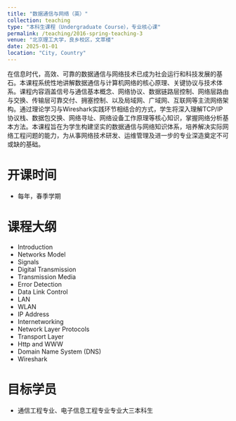```yaml
---
title: "数据通信与网络（英）"
collection: teaching
type: "本科生课程（Undergraduate Course），专业核心课"
permalink: /teaching/2016-spring-teaching-3
venue: "北京理工大学，良乡校区，文萃楼"
date: 2025-01-01
location: "City, Country"
---
```


在信息时代，高效、可靠的数据通信与网络技术已成为社会运行和科技发展的基石。本课程系统性地讲解数据通信与计算机网络的核心原理、关键协议与技术体系。课程内容涵盖信号与通信基本概念、网络协议、数据链路层控制、网络层路由与交换、传输层可靠交付、拥塞控制、以及局域网、广域网、互联网等主流网络架构。通过理论学习与Wireshark实践环节相结合的方式，学生将深入理解TCP/IP协议栈、数据包交换、网络寻址、网络设备工作原理等核心知识，掌握网络分析基本方法。本课程旨在为学生构建坚实的数据通信与网络知识体系，培养解决实际网络工程问题的能力，为从事网络技术研发、运维管理及进一步的专业深造奠定不可或缺的基础。

开课时间
======
* 每年，春季学期


课程大纲
======
* Introduction
* Networks Model
* Signals
* Digital Transmission
* Transmission Media
* Error Detection
* Data Link Control
* LAN
* WLAN
* IP Address
* Internetworking
* Network Layer Protocols
* Transport Layer
* Http and WWW
* Domain Name System (DNS)
* Wireshark


目标学员
======
* 通信工程专业、电子信息工程专业专业大三本科生